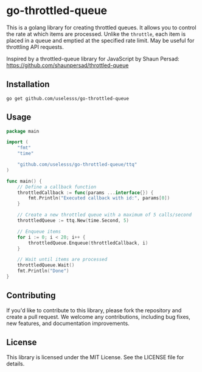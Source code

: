 # go-throttled-queue

This is a golang library for creating throttled queues. It allows you to control the rate at which items are processed. Unlike the `throttle`, each item is placed in a queue and emptied at the specified rate limit. May be useful for throttling API requests.  

Inspired by a throttled-queue library for JavaScript by Shaun Persad: https://github.com/shaunpersad/throttled-queue

## Installation
```shell
go get github.com/uselesss/go-throttled-queue
```

## Usage
```go
package main

import (
	"fmt"
	"time"

	"github.com/uselesss/go-throttled-queue/ttq"
)

func main() {
	// Define a callback function
	throttledCallback := func(params ...interface{}) {
		fmt.Println("Executed callback with id:", params[0])
	}

	// Create a new throttled queue with a maximum of 5 calls/second
	throttledQueue := ttq.New(time.Second, 5)

	// Enqueue items
	for i := 0; i < 20; i++ {
		throttledQueue.Enqueue(throttledCallback, i)
	}

	// Wait until items are processed
	throttledQueue.Wait()
	fmt.Println("Done")
}
```

## Contributing
If you'd like to contribute to this library, please fork the repository and create a pull request. We welcome any contributions, including bug fixes, new features, and documentation improvements.

## License
This library is licensed under the MIT License. See the LICENSE file for details.
